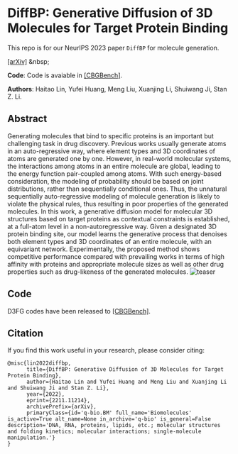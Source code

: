 # DiffBP: Generative Diffusion of 3D Molecules for Target Protein Binding

This repo is for our NeurIPS 2023 paper `DiffBP` for molecule generation.

[[arXiv]]([https://arxiv.org/abs/2306.13769](https://arxiv.org/abs/2211.11214)) &nbsp;


**Code**: Code is avaiable in [[CBGBench]](https://github.com/EDAPINENUT/CBGBench/tree/master). 

**Authors**: Haitao Lin, Yufei Huang, Meng Liu, Xuanjing Li, Shuiwang Ji, Stan Z. Li.



## Abstract
Generating molecules that bind to specific proteins is an important but challenging task in drug discovery. Previous works usually generate atoms in an auto-regressive way, where element types and 3D coordinates of atoms are generated one by one. However, in real-world molecular systems, the interactions among atoms in an entire molecule are global, leading to the energy function pair-coupled among atoms. With such energy-based consideration, the modeling of probability should be based on joint distributions, rather than sequentially conditional ones. Thus, the unnatural sequentially auto-regressive modeling of molecule generation is likely to violate the physical rules, thus resulting in poor properties of the generated molecules. In this work, a generative diffusion model for molecular 3D structures based on target proteins as contextual constraints is established, at a full-atom level in a non-autoregressive way. Given a designated 3D protein binding site, our model learns the generative process that denoises both element types and 3D coordinates of an entire molecule, with an equivariant network. Experimentally, the proposed method shows competitive performance compared with prevailing works in terms of high affinity with proteins and appropriate molecule sizes as well as other drug properties such as drug-likeness of the generated molecules.
![teaser](https://raw.githubusercontent.com/EDAPINENUT/diffbp/main/dynamics.png)

## Code 
D3FG codes have been released to [[CBGBench]](https://github.com/EDAPINENUT/CBGBench/tree/master).


## Citation
If you find this work useful in your research, please consider citing:
```
@misc{lin2022diffbp,
      title={DiffBP: Generative Diffusion of 3D Molecules for Target Protein Binding}, 
      author={Haitao Lin and Yufei Huang and Meng Liu and Xuanjing Li and Shuiwang Ji and Stan Z. Li},
      year={2022},
      eprint={2211.11214},
      archivePrefix={arXiv},
      primaryClass={id='q-bio.BM' full_name='Biomolecules' is_active=True alt_name=None in_archive='q-bio' is_general=False description='DNA, RNA, proteins, lipids, etc.; molecular structures and folding kinetics; molecular interactions; single-molecule manipulation.'}
}
```
